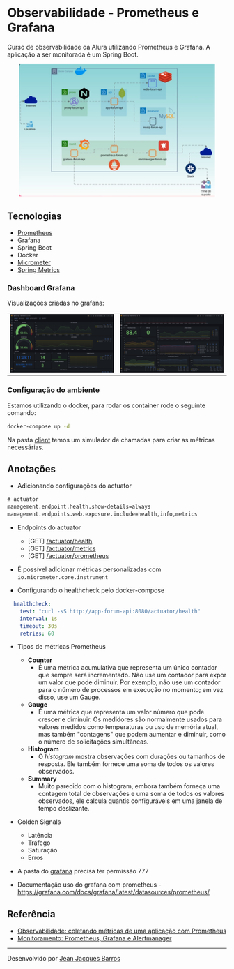 # Observabilidade - Prometheus e Grafana

Curso de observabilidade da Alura utilizando Prometheus e Grafana. A aplicação a ser monitorada é um Spring Boot.

<div align="center"><img src="./files/arquitetura-curso.png" width="450px"/></div>

## Tecnologias

- [Prometheus](https://prometheus.io/docs/introduction/overview/)
- Grafana
- Spring Boot
- Docker
- [Micrometer](https://micrometer.io/docs)
- [Spring Metrics](https://docs.spring.io/spring-metrics/docs/current/public/prometheus)

### Dashboard Grafana

Visualizações criadas no grafana:

<table border="0" style="text-align: center; justify-content: center; align-items: center; ">
  <tr>
      <td style="text-align: center">
          <img src="./files/dashboard.png"
              width="450px" />
          </br>
      </td>
      <td style="text-align: center">
          <img src="./files/dashboard2.png"
              width="450px" />
          </br>
      </td>
  </tr>
</table>
  
### Configuração do ambiente

Estamos utilizando o docker, para rodar os container rode o seguinte comando:

``` bash
docker-compose up -d
```

Na pasta [client](./client) temos um simulador de chamadas para criar as métricas necessárias.

## Anotações

- Adicionando configurações do actuator

``` xml
# actuator
management.endpoint.health.show-details=always
management.endpoints.web.exposure.include=health,info,metrics
```

- Endpoints do actuator
    - [GET] [/actuator/health](http://localhost:8080/actuator/health)
    - [GET] [/actuator/metrics](http://localhost:8080/actuator/metrics)
    - [GET] [/actuator/prometheus](http://localhost:8080/actuator/prometheus)

- É possível adicionar métricas personalizadas com ``io.micrometer.core.instrument``
- Configurando o healthcheck pelo docker-compose

``` yaml
  healthcheck:
    test: "curl -sS http://app-forum-api:8080/actuator/health"
    interval: 1s
    timeout: 30s
    retries: 60
```

- Tipos de métricas Prometheus
    - **Counter**
        - É uma métrica acumulativa que representa um único contador que sempre será incrementado. Não use um contador
          para expor um valor que pode diminuir. Por exemplo, não use um contador para o número de processos em execução
          no momento; em vez disso, use um Gauge.
    - **Gauge**
        - É uma métrica que representa um valor número que pode crescer e diminuir. Os medidores são normalmente usados
          para valores medidos como temperaturas ou uso de memória atual, mas também "contagens" que podem aumentar e
          diminuir, como o número de solicitações simultâneas.
    - **Histogram**
        - O *histogram* mostra observações com durações ou tamanhos de resposta. Ele também fornece uma soma de todos os
          valores observados.
    - **Summary**
        - Muito parecido com o histogram, embora também forneça uma contagem total de observações e uma soma de todos os
          valores observados, ele calcula quantis configuráveis em uma janela de tempo deslizante.

- Golden Signals
    - Latência
    - Tráfego
    - Saturação
    - Erros

- A pasta do [grafana](./grafana) precisa ter permissão 777
- Documentação uso do grafana com prometheus - https://grafana.com/docs/grafana/latest/datasources/prometheus/

## Referência

- [Observabilidade: coletando métricas de uma aplicação com Prometheus](https://cursos.alura.com.br/course/observabilidade-prometheus)
- [Monitoramento: Prometheus, Grafana e Alertmanager](https://cursos.alura.com.br/course/monitoramento-prometheus-grafana-alertmanager)

---
Desenvolvido por [Jean Jacques Barros](https://github.com/jjeanjacques10)